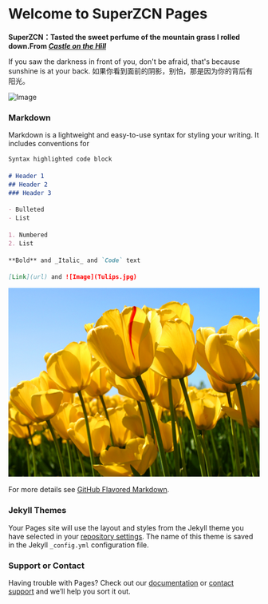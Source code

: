 # Welcome to SuperZCN Pages

**SuperZCN：Tasted the sweet perfume of the mountain grass I rolled down.From *[Castle on the Hill](https://y.qq.com/n/yqq/song/000AnymG3bg0be.html?play=1)*** 

If you saw the darkness in front of you, don't be afraid, that's because sunshine is at your back.                    如果你看到面前的阴影，别怕，那是因为你的背后有阳光。

![Image](C:\Users\SuperZCN\Desktop\SuperZCN.github.io-master\1.jpg)                                                                                                                          

### Markdown

Markdown is a lightweight and easy-to-use syntax for styling your writing. It includes conventions for

```markdown
Syntax highlighted code block

# Header 1
## Header 2
### Header 3

- Bulleted
- List

1. Numbered
2. List

**Bold** and _Italic_ and `Code` text

[Link](url) and ![Image](Tulips.jpg)
```

![Image](Tulips.jpg)







For more details see [GitHub Flavored Markdown](https://guides.github.com/features/mastering-markdown/).

### Jekyll Themes

Your Pages site will use the layout and styles from the Jekyll theme you have selected in your [repository settings](https://github.com/SuperZCN/SuperZCN.github.io/settings). The name of this theme is saved in the Jekyll `_config.yml` configuration file.

### Support or Contact

Having trouble with Pages? Check out our [documentation](https://help.github.com/categories/github-pages-basics/) or [contact support](https://github.com/contact) and we’ll help you sort it out.

